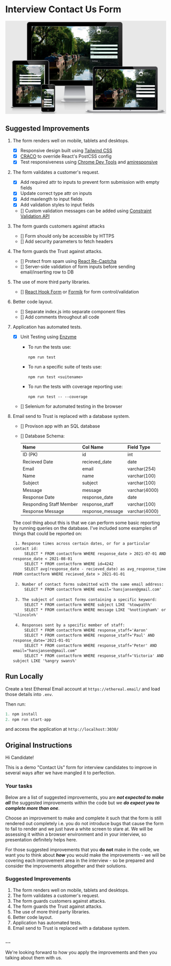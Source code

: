 # Interview Contact Us Form

<img src="README/assets/img/mockup.png">

## Suggested Improvements

1. The form renders well on mobile, tablets and desktops.
    - [x] Responsive design built using [Tailwind CSS](#https://tailwindcss.com/docs/guides/create-react-app)
    - [x] [CRACO](https://github.com/gsoft-inc/craco) to override React's PostCSS config
    - [x] Test responsiveness using [Chrome Dev Tools](https://developer.chrome.com/docs/devtools/) and [amiresponsive](http://ami.responsivedesign.is/)

2. The form validates a customer's request.
    - [x] Add required attr to inputs to prevent form submission with empty fields
    - [x] Update correct type attr on inputs
    - [x] Add maxlength to input fields
    - [x] Add validation styles to input fields
    - [] Custom validation messages can be added using [Constraint Validation API](https://developer.mozilla.org/en-US/docs/Learn/Forms/Form_validation#validating_forms_using_javascript)

3. The form guards customers against attacks
    - [] Form should only be accessible by HTTPS
    - [] Add security parameters to fetch headers

4. The form guards the Trust against attacks.
    - [] Protect from spam using [React Re-Captcha](https://www.npmjs.com/package/react-recaptcha)
    - [] Server-side validation of form inputs before sending email/inserting row to DB

5. The use of more third party libraries.
    - [] [React Hook Form](https://react-hook-form.com/) or [Formik](https://formik.org/docs/overview) for form control/validation

6. Better code layout.
    - [] Separate index.js into separate component files
    - [] Add comments throughout all code

7. Application has automated tests.
    - [x] Unit Testing using [Enzyme](https://enzymejs.github.io/enzyme/)
    
        - To run the tests use: 

            ``` npm run test ```
        
        - To run a specific suite of tests use: 

            ``` npm run test <suitename> ```
     
        - To run the tests with coverage reporting use: 
        
            ``` npm run test -- --coverage ```

    - [] Selenium for automated testing in the browser

8. Email send to Trust is replaced with a database system.
    - [] Provison app with an SQL database
    - [] Database Schema: 

        | Name    | Col Name  | Field Type    |
        |---------|---------|---------------|
        | ID (PK) | id      | int           |
        | Recieved Date    | recieved_date    | date     |
        | Email   | email   | varchar(254)  |
        | Name    | name    | varchar(100)  |
        | Subject | subject | varchar(100)  |
        | Message | message | varchar(4000) |
        | Response Date | response_date | date |
        | Responding Staff Member | response_staff | varchar(100) |
        | Response Message | response_message | varchar(4000) |
    
    The cool thing about this is that we can perform some basic reporting by running queries on the database. I've included some examples of things that could be reported on:
    
        1. Response times across certain dates, or for a particular contact id:
            SELECT * FROM contactform WHERE response_date > 2021-07-01 AND response_date < 2021-08-01
            SELECT * FROM contactform WHERE id=4242
            SELECT avg(response_date - recieved_date) as avg_response_time FROM contactform WHERE recieved_date > 2021-01-01
        
        2. Number of contact forms submitted with the same email address:
            SELECT * FROM contactform WHERE email='hansjansen@gmail.com'
        
        3. The subject of contact forms containing a specific keyword:
            SELECT * FROM contactform WHERE subject LIKE '%towpath%'
            SELECT * FROM contactform WHERE message LIKE '%nottingham%' or '%lincoln%'

        4. Responses sent by a specific member of staff:
            SELECT * FROM contactform WHERE response_staff='Aaron'
            SELECT * FROM contactform WHERE response_staff='Paul' AND response_date='2021-01-01'
            SELECT * FROM contactform WHERE response_staff='Peter' AND email="hansjansen@gmail.com"
            SELECT * FROM contactform WHERE response_staff='Victoria' AND subject LIKE '%angry swans%'

## Run Locally

Create a test Ethereal Email account at `https://ethereal.email/` and load those details into `.env`.

Then run:

```js
1. npm install
2. npm run start-app
```

and access the application at `http://localhost:3030/`
## Original Instructions 

Hi Candidate!

This is a demo "Contact Us" form for interview candidates to improve in several ways after we have mangled it to perfection.

### Your tasks
Below are a list of suggested improvements, you are ***not expected to make all*** the suggested improvements within the code but we ***do expect you to complete more than one***.

Choose an improvement to make and complete it such that the form is still rendered out completely i.e. you do not introduce bugs that cause the form to fail to render and we just have a white screen to stare at. We will be assessing it within a browser environment and in your interview, so presentation definitely helps here.

For those suggested improvements that you **do not** make in the code, we want you to think about ***how*** you would make the improvements - we will be covering each improvement area in the interview - so be prepared and consider the improvements altogether and their solutions.

### Suggested Improvements

1. The form renders well on mobile, tablets and desktops.
2. The form validates a customer's request.
3. The form guards customers against attacks.
4. The form guards the Trust against attacks.
5. The use of more third party libraries.
6. Better code layout.
7. Application has automated tests.
8. Email send to Trust is replaced with a database system.


### ...
We're looking forward to how you apply the improvements and then you talking about them with us.